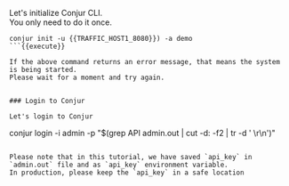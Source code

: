 
Let's initialize Conjur CLI.   
You only need to do it once.

```
conjur init -u {{TRAFFIC_HOST1_8080}}) -a demo 
```{{execute}}

If the above command returns an error message, that means the system is being started.
Please wait for a moment and try again.


### Login to Conjur

Let's login to Conjur
```
conjur login -i admin -p "$(grep API admin.out | cut -d: -f2 | tr -d ' \r\n')"
```{{execute}}

Please note that in this tutorial, we have saved `api_key` in `admin.out` file and as `api_key` environment variable.
In production, please keep the `api_key` in a safe location

